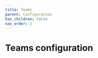 ```yaml
---
title: Teams
parent: Configuration
has_children: false
nav_order: 2
---
```


# Teams configuration

